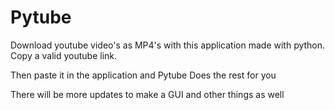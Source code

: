 # Pytube
Download youtube video's as MP4's with this application made with python.
Copy a valid youtube link.

Then paste it in the application and Pytube Does the rest for you

There will be more updates to make a GUI and other things as well
